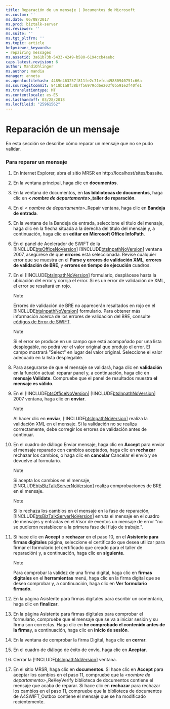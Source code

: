 ```yaml
---
title: Reparación de un mensaje | Documentos de Microsoft
ms.custom: ''
ms.date: 06/08/2017
ms.prod: biztalk-server
ms.reviewer: ''
ms.suite: ''
ms.tgt_pltfrm: ''
ms.topic: article
helpviewer_keywords:
- repairing messages
ms.assetid: 3a61b73b-5433-4249-b580-6194ccb4aebc
caps.latest.revision: 6
author: MandiOhlinger
ms.author: mandia
manager: anneta
ms.openlocfilehash: 4489e463257f811fe2c71efea49880940751c66a
ms.sourcegitcommit: 8418b1a8f38b7f56979cd6e203f0b591e2f40fe1
ms.translationtype: MT
ms.contentlocale: es-ES
ms.lasthandoff: 03/28/2018
ms.locfileid: "25961562"
---
```

# <a name="repairing-a-message"></a>Reparación de un mensaje
En esta sección se describe cómo reparar un mensaje que no se pudo validar.  
  
### <a name="to-repair-a-message"></a>Para reparar un mensaje  
  
1.  En Internet Explorer, abra el sitio MRSR en http://localhost/sites/bassite.  
  
2.  En la ventana principal, haga clic en **documentos**.  
  
3.  En la ventana de documentos, en **las bibliotecas de documentos**, haga clic en  **\< *nombre de departamento*\>**_**taller de reparación**.  
  
4.  En el \< *nombre de departamento*\>_Repair ventana, haga clic en **Bandeja de entrada**.  
  
5.  En la ventana de la Bandeja de entrada, seleccione el título del mensaje, haga clic en la flecha situada a la derecha del título del mensaje y, a continuación, haga clic en **editar en Microsoft Office InfoPath**.  
  
6.  En el panel de Acelerador de SWIFT de la [!INCLUDE[btsOfficeNoVersion](../../includes/btsofficenoversion-md.md)] [!INCLUDE[btsInpathNoVersion](../../includes/btsinpathnoversion-md.md)] ventana 2007, asegúrese de que **errores** está seleccionada. Revise cualquier error que se muestra en el **Parse y errores de validación XML**, **errores de validación de BRE**, y **errores en tiempo de ejecución** cuadros.  
  
7.  En el [!INCLUDE[btsInpathNoVersion](../../includes/btsinpathnoversion-md.md)] formulario, desplácese hasta la ubicación del error y corrija el error. Si es un error de validación de XML, el error se resaltará en rojo.  
  
    > [!NOTE]
    >  Errores de validación de BRE no aparecerán resaltados en rojo en el [!INCLUDE[btsInpathNoVersion](../../includes/btsinpathnoversion-md.md)] formulario. Para obtener más información acerca de los errores de validación del BRE, consulte [códigos de Error de SWIFT](../../adapters-and-accelerators/accelerator-swift/swift-error-codes.md).  
  
    > [!NOTE]
    >  Si el error se produce en un campo que está acompañado por una lista desplegable, no podrá ver el valor original que produjo el error. El campo mostrará "Select" en lugar del valor original. Seleccione el valor adecuado en la lista desplegable.  
  
8.  Para asegurarse de que el mensaje se validará, haga clic en **validación** en la función actual: reparar panel y, a continuación, haga clic en **mensaje Validate**. Compruebe que el panel de resultados muestra **el mensaje es válido**.  
  
9. En el [!INCLUDE[btsOfficeNoVersion](../../includes/btsofficenoversion-md.md)] [!INCLUDE[btsInpathNoVersion](../../includes/btsinpathnoversion-md.md)] 2007 ventana, haga clic en **enviar**.  
  
    > [!NOTE]
    >  Al hacer clic en **enviar**, [!INCLUDE[btsInpathNoVersion](../../includes/btsinpathnoversion-md.md)] realiza la validación XML en el mensaje. Si la validación no se realiza correctamente, debe corregir los errores de validación antes de continuar.  
  
10. En el cuadro de diálogo Enviar mensaje, haga clic en **Accept** para enviar el mensaje reparado con cambios aceptados, haga clic en **rechazar** rechazar los cambios, o haga clic en **cancelar** Cancelar el envío y se devuelve al formulario.  
  
    > [!NOTE]
    >  Si acepta los cambios en el mensaje, [!INCLUDE[btsBizTalkServerNoVersion](../../includes/btsbiztalkservernoversion-md.md)] realiza comprobaciones de BRE en el mensaje.  
  
    > [!NOTE]
    >  Si lo rechaza los cambios en el mensaje en la fase de reparación, [!INCLUDE[btsBizTalkServerNoVersion](../../includes/btsbiztalkservernoversion-md.md)] enruta el mensaje en el cuadro de mensajes y entradas en el Visor de eventos un mensaje de error "no se pudieron restablecer a la primera fase del flujo de trabajo.".  
  
11. Si hace clic en **Accept** o **rechazar** en el paso 10, en el **Asistente para firmas digitales** página, seleccione el certificado que desea utilizar para firmar el formulario (el certificado que creado para el taller de reparación) y, a continuación, haga clic en **siguiente**.  
  
    > [!NOTE]
    >  Para comprobar la validez de una firma digital, haga clic en **firmas digitales** en el **herramientas** menú, haga clic en la firma digital que se desea comprobar y, a continuación, haga clic en **Ver formulario firmado**.  
  
12. En la página Asistente para firmas digitales para escribir un comentario, haga clic en **finalizar**.  
  
13. En la página Asistente para firmas digitales para comprobar el formulario, compruebe que el mensaje que se va a iniciar sesión y su firma son correctas. Haga clic en **he comprobado el contenido antes de la firma**y, a continuación, haga clic en **inicio de sesión**.  
  
14. En la ventana de comprobar la firma Digital, haga clic en **cerrar**.  
  
15. En el cuadro de diálogo de éxito de envío, haga clic en **Aceptar**.  
  
16. Cerrar la [!INCLUDE[btsInpathNoVersion](../../includes/btsinpathnoversion-md.md)] ventana.  
  
17. En el sitio MRSR, haga clic en **documentos**. Si hace clic en **Accept** para aceptar los cambios en el paso 11, compruebe que la  *\<nombre de departamento\>*_ReKeyVerify biblioteca de documentos contiene el mensaje que acaba de reparar. Si hace clic en **rechazar** para rechazar los cambios en el paso 11, compruebe que la biblioteca de documentos de A4SWIFT_Outbox contiene el mensaje que se ha modificado recientemente.